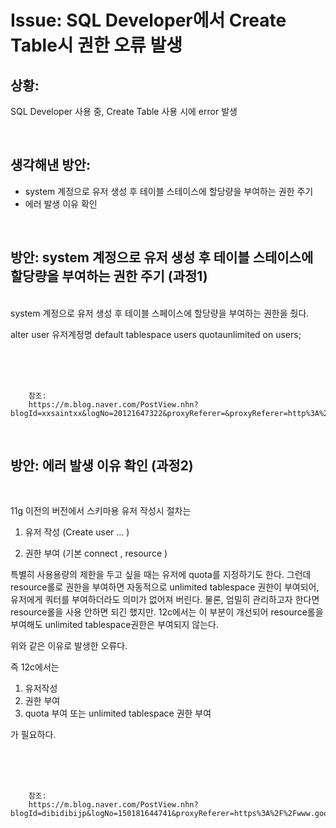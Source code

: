 <!--
author: Dailyscat
purpose: issue arrange
rules:
 (1) 헤더와 문단사이
    <br/>
    <br/>
 (2) 코드가 작성되는 부분은 >로 정리
 (3) 참조는 해당 내용 바로 아래
    <br/>
    <br/>
 (4) 명령어는 bold
 (5) 방안은 ## 안의 과정은 ###
-->

# Issue: SQL Developer에서 Create Table시 권한 오류 발생

## 상황:

SQL Developer 사용 중, Create Table 사용 시에 error 발생

<br/>

## 생각해낸 방안:

- system 계정으로 유저 생성 후 테이블 스테이스에 할당량을 부여하는 권한 주기
- 에러 발생 이유 확인

<br/>

## 방안: system 계정으로 유저 생성 후 테이블 스테이스에 할당량을 부여하는 권한 주기 (과정1)

<br/>
  system 계정으로 유저 생성 후 테이블 스페이스에 할당량을 부여하는 권한을 줬다.

alter user 유저계정명 default tablespace users quotaunlimited on users;

<br/>
<br/>
<br/>

        참조:
        https://m.blog.naver.com/PostView.nhn?blogId=xxsaintxx&logNo=20121647322&proxyReferer=&proxyReferer=http%3A%2F%2Fblog.naver.com%2FPostView.nhn%3FblogId%3Dxxsaintxx%26logNo%3D20121647322

<br/>

## 방안: 에러 발생 이유 확인 (과정2)

<br/>

11g 이전의 버전에서 스키마용 유저 작성시 절차는

1. 유저 작성﻿ (Create user ... )

2. 권한 부여 (기본 connect , resource )

특별히 사용용량의 제한을 두고 싶을 때는 유저에 quota를 지정하기도 한다. 그런데 resource롤로 권한을 부여하면 자동적으로 unlimited tablespace 권한이 부여되어, 유저에게 쿼터를 부여하더라도 의미가 없어져 버린다. 물론, 엄밀히 관리하고자 한다면 resource롤을 사용 안하면 되긴 했지만. 12c에서는 이 부분이 개선되어 resource롤을 부여해도 unlimited tablespace권한은 부여되지 않는다.

위와 같은 이유로 발생한 오류다.

즉 12c에서는

1. 유저작성
2. 권한 부여
3. quota 부여 또는 unlimited tablespace 권한 부여

가 필요하다.

<br/>
<br/>
<br/>

        참조:
        https://m.blog.naver.com/PostView.nhn?blogId=dibidibijp&logNo=150181644741&proxyReferer=https%3A%2F%2Fwww.google.com%2F

<br/>
